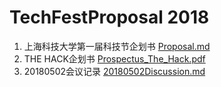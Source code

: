 # TechFestProposal 2018

1. 上海科技大学第一届科技节企划书 [Proposal.md](Proposal.md)
2. THE HACK企划书 [Prospectus_The_Hack.pdf](Prospectus_The_Hack.pdf)
3. 20180502会议记录 [20180502Discussion.md](20180502Discussion.md)
